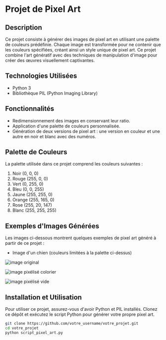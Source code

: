 # Projet de Pixel Art

## Description
Ce projet consiste à générer des images de pixel art en utilisant une palette de couleurs prédéfinie. Chaque image est transformée pour ne contenir que les couleurs spécifiées, créant ainsi un style unique de pixel art. Ce projet combine l'art génératif avec des techniques de manipulation d'image pour créer des œuvres visuellement captivantes.

## Technologies Utilisées
- Python 3
- Bibliothèque PIL (Python Imaging Library)

## Fonctionnalités
- Redimensionnement des images en conservant leur ratio.
- Application d'une palette de couleurs personnalisée.
- Génération de deux versions de pixel art : une version en couleur et une autre en noir et blanc avec des numéros.

## Palette de Couleurs
La palette utilisée dans ce projet comprend les couleurs suivantes :
1. Noir (0, 0, 0)
2. Rouge (255, 0, 0)
3. Vert (0, 255, 0)
4. Bleu (0, 0, 255)
5. Jaune (255, 255, 0)
6. Orange (255, 165, 0)
7. Rose (255, 20, 147)
8. Blanc (255, 255, 255)

## Exemples d'Images Générées
Les images ci-dessous montrent quelques exemples de pixel art généré à partir de ce projet :
- Image d'un chien (couleurs limitées à la palette ci-dessus)

![image original]("image/labrador.png")

![image pixélisé colorier]("output/labrador_blank.png")

![image pixélisé vide]("output/labrador_colored.png")

## Installation et Utilisation
Pour utiliser ce projet, assurez-vous d'avoir Python et PIL installés. Clonez ce dépôt et exécutez le script Python pour générer votre propre pixel art.

```bash
git clone https://github.com/votre_username/votre_projet.git
cd votre_projet
python script_pixel_art.py
